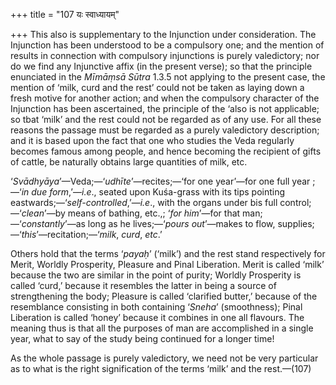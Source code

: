 +++
title = "107 यः स्वाध्यायम्"

+++
This also is supplementary to the Injunction under consideration. The
Injunction has been understood to be a compulsory one; and the mention
of results in connection with compulsory injunctions is purely
valedictory; nor do we find any Injunctive affix (in the present verse);
so that the principle enunciated in the *Mīmāṃsā Sūtra* 1.3.5 not
applying to the present case, the mention of ‘milk, curd and the rest’
could not be taken as laying down a fresh motive for another action; and
when the compulsory character of the Injunction has been ascertained,
the principle of the ‘also is not applicable; so tbat ‘milk’ and the
rest could not be regarded as of any use. For all these reasons the
passage must be regarded as a purely valedictory description; and it is
based upon the fact that one who studies the Veda regularly becomes
famous among people, and hence becoming the recipient of gifts of
cattle, be naturally obtains large quantities of milk, etc.

‘*Svādhyāya*’—Veda;—‘*udhīte*’—recites;—‘for one year’—for one full year
;—‘*in due form*,’—*i.e*., seated upon Kuśa-grass with its tips pointing
eastwards;—‘*self-controlled*,’—*i.e*., with the organs under bis full
control;—‘*clean*’—by means of bathing, etc.,; ‘*for him*’—for that
man;—‘*constantly*’—as long as he lives;—‘*pours out*’—makes to flow,
supplies;—‘*this*’—recitation;—‘*milk*, *curd*, *etc*.’

Others hold that the terms ‘*payaḥ*’ (‘milk’) and the rest stand
respectively for Merit, Worldly Prosperity, Pleasure and Pinal
Liberation. Merit is called ‘milk’ because the two are similar in the
point of purity; Worldly Prosperity is called ‘curd,’ because it
resembles the latter in being a source of strengthening the body;
Pleasure is called ‘clarified butter,’ because of the resemblance
consisting in both containing ‘*Sneha*’ (smoothness); Pinal Liberation
is called ‘honey’ because it combines in one all flavours. The meaning
thus is that all the purposes of man are accomplished in a single year,
what to say of the study being continued for a longer time!

As the whole passage is purely valedictory, we need not be very
particular as to what is the right signification of the terms ‘milk’ and
the rest.—(107)


